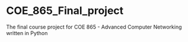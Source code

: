 # COE_865_Final_project
The final course project for COE 865 - Advanced Computer Networking written in Python
